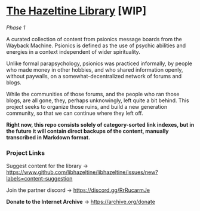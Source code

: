 # [The Hazeltine Library](https://github.com/libhazeltine/libhazeltine) \[WIP\]

*Phase 1*

A curated collection of content from psionics message boards from the Wayback Machine. Psionics is defined as the use of psychic abilities and energies in a context independent of wider spirituality.

Unlike formal parapsychology, psionics was practiced informally, by people who made money in other hobbies, and who shared information openly, without paywalls, on a somewhat-decentralized network of forums and blogs. 

While the communities of those forums, and the people who ran those blogs, are all gone, they, perhaps unknowingly, left quite a bit behind. This project seeks to organize those ruins, and build a new generation community, so that we can continue where they left off.

**Right now, this repo consists solely of category-sorted link indexes, but in the future it will contain direct backups of the content, manually transcribed in Markdown format.**

### Project Links

Suggest content for the library -> https://www.github.com/libhazeltine/libhazeltine/issues/new?labels=content-suggestion

Join the partner discord -> https://discord.gg/RrRucarmJe

**Donate to the Internet Archive** -> https://archive.org/donate